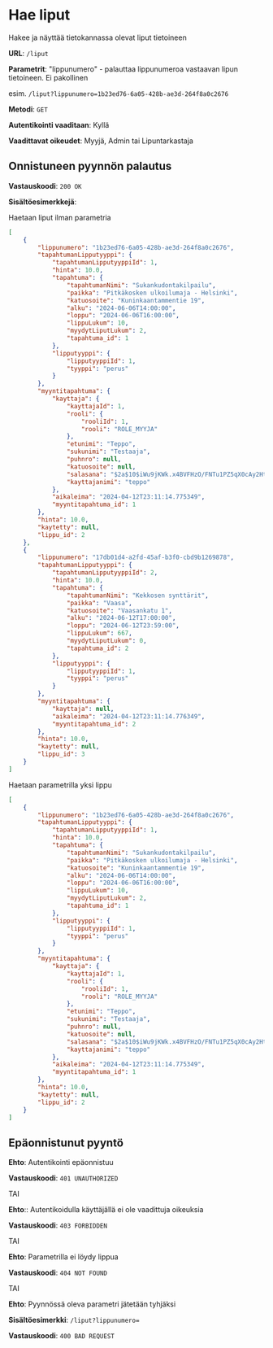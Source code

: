 # Hae liput

Hakee ja näyttää tietokannassa olevat liput tietoineen

**URL**: `/liput`

**Parametrit**: "lippunumero" - palauttaa lippunumeroa vastaavan lipun tietoineen. Ei pakollinen

esim. `/liput?lippunumero=1b23ed76-6a05-428b-ae3d-264f8a0c2676`

**Metodi**: `GET`

**Autentikointi vaaditaan**: Kyllä

**Vaadittavat oikeudet**: Myyjä, Admin tai Lipuntarkastaja

## Onnistuneen pyynnön palautus

**Vastauskoodi**: `200 OK`

**Sisältöesimerkkejä**:

Haetaan liput ilman parametria

```json
[
    {
        "lippunumero": "1b23ed76-6a05-428b-ae3d-264f8a0c2676",
        "tapahtumanLipputyyppi": {
            "tapahtumanLipputyyppiId": 1,
            "hinta": 10.0,
            "tapahtuma": {
                "tapahtumanNimi": "Sukankudontakilpailu",
                "paikka": "Pitkäkosken ulkoilumaja - Helsinki",
                "katuosoite": "Kuninkaantammentie 19",
                "alku": "2024-06-06T14:00:00",
                "loppu": "2024-06-06T16:00:00",
                "lippuLukum": 10,
                "myydytLiputLukum": 2,
                "tapahtuma_id": 1
            },
            "lipputyyppi": {
                "lipputyyppiId": 1,
                "tyyppi": "perus"
            }
        },
        "myyntitapahtuma": {
            "kayttaja": {
                "kayttajaId": 1,
                "rooli": {
                    "rooliId": 1,
                    "rooli": "ROLE_MYYJA"
                },
                "etunimi": "Teppo",
                "sukunimi": "Testaaja",
                "puhnro": null,
                "katuosoite": null,
                "salasana": "$2a$10$iWu9jKWk.x4BVFHzO/FNTu1PZ5qX0cAy2HtwS05bHBgG8OxBhDA3C",
                "kayttajanimi": "teppo"
            },
            "aikaleima": "2024-04-12T23:11:14.775349",
            "myyntitapahtuma_id": 1
        },
        "hinta": 10.0,
        "kaytetty": null,
        "lippu_id": 2
    },
    {
        "lippunumero": "17db01d4-a2fd-45af-b3f0-cbd9b1269878",
        "tapahtumanLipputyyppi": {
            "tapahtumanLipputyyppiId": 2,
            "hinta": 10.0,
            "tapahtuma": {
                "tapahtumanNimi": "Kekkosen synttärit",
                "paikka": "Vaasa",
                "katuosoite": "Vaasankatu 1",
                "alku": "2024-06-12T17:00:00",
                "loppu": "2024-06-12T23:59:00",
                "lippuLukum": 667,
                "myydytLiputLukum": 0,
                "tapahtuma_id": 2
            },
            "lipputyyppi": {
                "lipputyyppiId": 1,
                "tyyppi": "perus"
            }
        },
        "myyntitapahtuma": {
            "kayttaja": null,
            "aikaleima": "2024-04-12T23:11:14.776349",
            "myyntitapahtuma_id": 2
        },
        "hinta": 10.0,
        "kaytetty": null,
        "lippu_id": 3
    }
]
```

Haetaan parametrilla yksi lippu
```json
[
    {
        "lippunumero": "1b23ed76-6a05-428b-ae3d-264f8a0c2676",
        "tapahtumanLipputyyppi": {
            "tapahtumanLipputyyppiId": 1,
            "hinta": 10.0,
            "tapahtuma": {
                "tapahtumanNimi": "Sukankudontakilpailu",
                "paikka": "Pitkäkosken ulkoilumaja - Helsinki",
                "katuosoite": "Kuninkaantammentie 19",
                "alku": "2024-06-06T14:00:00",
                "loppu": "2024-06-06T16:00:00",
                "lippuLukum": 10,
                "myydytLiputLukum": 2,
                "tapahtuma_id": 1
            },
            "lipputyyppi": {
                "lipputyyppiId": 1,
                "tyyppi": "perus"
            }
        },
        "myyntitapahtuma": {
            "kayttaja": {
                "kayttajaId": 1,
                "rooli": {
                    "rooliId": 1,
                    "rooli": "ROLE_MYYJA"
                },
                "etunimi": "Teppo",
                "sukunimi": "Testaaja",
                "puhnro": null,
                "katuosoite": null,
                "salasana": "$2a$10$iWu9jKWk.x4BVFHzO/FNTu1PZ5qX0cAy2HtwS05bHBgG8OxBhDA3C",
                "kayttajanimi": "teppo"
            },
            "aikaleima": "2024-04-12T23:11:14.775349",
            "myyntitapahtuma_id": 1
        },
        "hinta": 10.0,
        "kaytetty": null,
        "lippu_id": 2
    }
]

```

## Epäonnistunut pyyntö

**Ehto**: Autentikointi epäonnistuu

**Vastauskoodi**: `401 UNAUTHORIZED`

TAI

**Ehto**:: Autentikoidulla käyttäjällä ei ole vaadittuja oikeuksia

**Vastauskoodi**: `403 FORBIDDEN`

TAI

**Ehto**: Parametrilla ei löydy lippua

**Vastauskoodi**: `404 NOT FOUND`

TAI

**Ehto**: Pyynnössä oleva parametri jätetään tyhjäksi

**Sisältöesimerkki**: `/liput?lippunumero=` 

**Vastauskoodi**: `400 BAD REQUEST`



